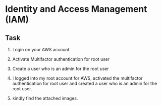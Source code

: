 # Identity and Access Management (IAM)

## Task

1. Login on your AWS account
2. Activate Multifactor authentication for root user
3. Create a user who is an admin for the root user


1. I logged into my root account for AWS, activated the multifactor authentication for root user and created a user who is an admin for the root user.
2. kindly find the attached images. 